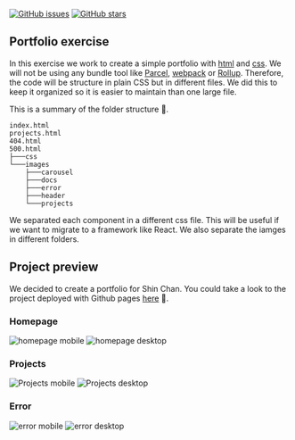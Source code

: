 [![GitHub issues](https://img.shields.io/github/issues/KeepCodingWeb13/html-css-practica)](https://github.com/KeepCodingWeb13/html-css-practica/issues)
[![GitHub stars](https://img.shields.io/github/stars/KeepCodingWeb13/html-css-practica)](https://github.com/KeepCodingWeb13/html-css-practica/stargazers)

## Portfolio exercise

In this exercise we work to create a simple portfolio with [html](https://developer.mozilla.org/en-US/docs/Web/HTML) and [css](https://developer.mozilla.org/en-US/docs/Web/CSS). We will not be using any bundle tool like [Parcel](https://parceljs.org/), [webpack](https://webpack.js.org/) or [Rollup](https://rollupjs.org/). Therefore, the code will be structure in plain CSS but in different files. We did this to keep it organized so it is easier to maintain than one large file.

This is a summary of the folder structure 📂.

```
index.html
projects.html
404.html
500.html
├───css
└───images
    ├───carousel
    ├───docs
    ├───error
    ├───header
    └───projects
```

We separated each component in a different css file. This will be useful if we want to migrate to a framework like React.
We also separate the iamges in different folders.

## Project preview

We decided to create a portfolio for Shin Chan. You could take a look to the project deployed with Github pages [here](https://keepcodingweb13.github.io/html-css-practica) 🚀.

### Homepage

![homepage mobile](https://raw.githubusercontent.com/KeepCodingWeb13/html-css-practica/main/images/mobile_home.png "homepage mobile")
![homepage desktop](https://raw.githubusercontent.com/KeepCodingWeb13/html-css-practica/main/images/desktop_home.png "homepage desktop")

### Projects

![Projects mobile](https://raw.githubusercontent.com/KeepCodingWeb13/html-css-practica/main/images/mobile_projects.png "Projects mobile")
![Projects desktop](https://raw.githubusercontent.com/KeepCodingWeb13/html-css-practica/main/images/desktop_projects.png "Projects desktop")

### Error

![error mobile](https://raw.githubusercontent.com/KeepCodingWeb13/html-css-practica/main/images/mobile_error.png "error mobile")
![error desktop](https://raw.githubusercontent.com/KeepCodingWeb13/html-css-practica/main/images/desktop_error.png "error desktop")